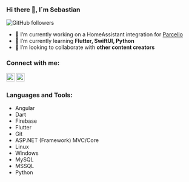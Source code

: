 ### Hi there 👋, I´m Sebastian
![GitHub followers](https://img.shields.io/github/followers/sebiweise?logo=GitHub&style=for-the-badge)

- 🔭 I’m currently working on a HomeAssistant integration for [Parcello](https://www.parcello.org/)
- 🌱 I’m currently learning **Flutter, SwiftUI, Python**
- 👯 I’m looking to collaborate with **other content creators**

### Connect with me:

<a href="https://twitter.com/sebiweise" target="_blank"><img src="https://cdn.jsdelivr.net/npm/simple-icons@4.8.0/icons/twitter.svg" alt="sebiweise" height="22" width="22" /></a>
<a href="https://linkedin.com/in/sebastian-weise" target="_blank"><img src="https://cdn.jsdelivr.net/npm/simple-icons@4.8.0/icons/linkedin.svg" alt="sebastian-weise" height="22" width="22" /></a>

### Languages and Tools:

- Angular
- Dart
- Firebase
- Flutter
- Git
- ASP.NET (Framework) MVC/Core
- Linux
- Windows
- MySQL
- MSSQL
- Python

<!--
**sebiweise/sebiweise** is a ✨ _special_ ✨ repository because its `README.md` (this file) appears on your GitHub profile.

Here are some ideas to get you started:

- 🔭 I’m currently working on ...
- 🌱 I’m currently learning ...
- 👯 I’m looking to collaborate on ...
- 🤔 I’m looking for help with ...
- 💬 Ask me about ...
- 📫 How to reach me: ...
- 😄 Pronouns: ...
- ⚡ Fun fact: ...
-->
